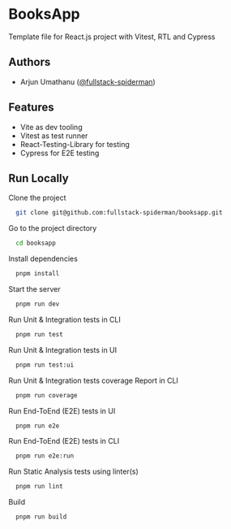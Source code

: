 
# BooksApp

Template file for React.js project with Vitest, RTL and Cypress

## Authors

- Arjun Umathanu ([@fullstack-spiderman](https://www.github.com/fullstack-spiderman))

## Features

- Vite as dev tooling
- Vitest as test runner
- React-Testing-Library for testing
- Cypress for E2E testing

## Run Locally

Clone the project

```bash
  git clone git@github.com:fullstack-spiderman/booksapp.git
```

Go to the project directory

```bash
  cd booksapp
```

Install dependencies

```bash
  pnpm install
```

Start the server

```bash
  pnpm run dev
```

Run Unit & Integration tests in CLI

```bash
  pnpm run test
```

Run Unit & Integration tests in UI

```bash
  pnpm run test:ui
```

Run Unit & Integration tests coverage Report in CLI

```bash
  pnpm run coverage
```

Run End-ToEnd (E2E) tests in UI

```bash
  pnpm run e2e
```

Run End-ToEnd (E2E) tests in CLI

```bash
  pnpm run e2e:run
```

Run Static Analysis tests using linter(s)

```bash
  pnpm run lint
```

Build

```bash
  pnpm run build
```
